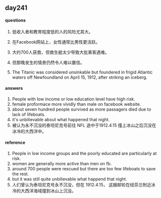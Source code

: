 ## day241


#### questions

1.   低收入者和教育程度低的人的风险尤其大。

2.   在Facebook网站上，女性通常比男性更活跃。

3.   大约700人获救，但救生艇太少导致大批乘客遇难。

4.   但那晚发生的情景仍然令人难以置信。

5. The Titanic was considered unsinkable but foundered in frigid Atlantic waters off Newfoundland on April 15, 1912, after striking an iceberg.


#### answers

1. People with low income or low education level have high risk.
2. female proformace more vividly than male on facebook website.
3. about seven hundred people survived as more passagers died due to lack of lifeboats.
4. it's unbilievable about what happened that night.
5. 被认为永不沉没的泰坦尼克号前往 NFL 途中于1912.4.15 撞上冰山之后沉没在冰冷的大西洋中。


#### reference

1. People in low income groups and the poorly educated are particularly at risk.
2. women are generally more active than men on fb.
3. around 700 people were rescued but there are too few lifeboats to save the rest.
4. but it was still quite unbilievable what happend that night.
5. 人们曾认为泰坦尼克号永不沉没，但在 1912.4.15， 这艘邮轮在纽芬兰附近冰冷的大西洋海域撞到冰山上沉没。
